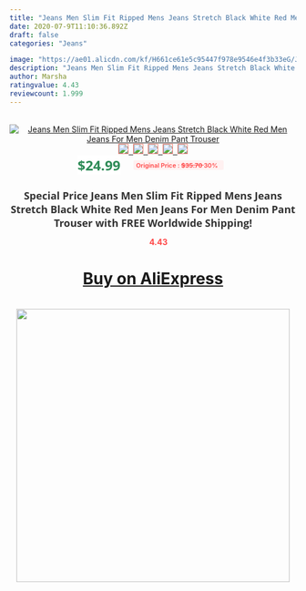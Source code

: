 ```yaml
---
title: "Jeans Men Slim Fit Ripped Mens Jeans Stretch Black White Red Men Jeans For Men Denim Pant Trouser"
date: 2020-07-9T11:10:36.892Z
draft: false
categories: "Jeans"

image: "https://ae01.alicdn.com/kf/H661ce61e5c95447f978e9546e4f3b33eG/Jeans-Men-Slim-Fit-Ripped-Mens-Jeans-Stretch-Black-White-Red-Men-Jeans-For-Men-Denim.jpg"
description: "Jeans Men Slim Fit Ripped Mens Jeans Stretch Black White Red Men Jeans For Men Denim Pant Trouser"
author: Marsha
ratingvalue: 4.43
reviewcount: 1.999
---
```

<br>
<div style="text-align: center;">
<a href="https://s.click.aliexpress.com/e/_ATJJmN" target="_blank" rel="nofollow noopener noreferrer"><img alt="Jeans Men Slim Fit Ripped Mens Jeans Stretch Black White Red Men Jeans For Men Denim Pant Trouser" class="magnifier-image" src="https://ae01.alicdn.com/kf/H661ce61e5c95447f978e9546e4f3b33eG/Jeans-Men-Slim-Fit-Ripped-Mens-Jeans-Stretch-Black-White-Red-Men-Jeans-For-Men-Denim.jpg_640x640.jpg">
<br>
<img style="border:1px solid salmon" src="https://ae01.alicdn.com/kf/H661ce61e5c95447f978e9546e4f3b33eG/Jeans-Men-Slim-Fit-Ripped-Mens-Jeans-Stretch-Black-White-Red-Men-Jeans-For-Men-Denim.jpg_120x120.jpg">&nbsp;&nbsp;<img style="border:1px solid salmon" src="https://ae01.alicdn.com/kf/Hced52d60218f4b98af1ca1e2147ca07eX/Jeans-Men-Slim-Fit-Ripped-Mens-Jeans-Stretch-Black-White-Red-Men-Jeans-For-Men-Denim.jpg_120x120.jpg">&nbsp;&nbsp;<img style="border:1px solid salmon" src="https://ae01.alicdn.com/kf/H803fdb909e2c4061befa3f191cc1b08dX/Jeans-Men-Slim-Fit-Ripped-Mens-Jeans-Stretch-Black-White-Red-Men-Jeans-For-Men-Denim.jpg_120x120.jpg">&nbsp;&nbsp;<img style="border:1px solid salmon" src="https://ae01.alicdn.com/kf/H4a8f891c19454887a3c70dd56b8a3820D/Jeans-Men-Slim-Fit-Ripped-Mens-Jeans-Stretch-Black-White-Red-Men-Jeans-For-Men-Denim.jpg_120x120.jpg">&nbsp;&nbsp;<img style="border:1px solid salmon" src="https://ae01.alicdn.com/kf/H4b74fc650f294d58a29bdd002a0d57d7e/Jeans-Men-Slim-Fit-Ripped-Mens-Jeans-Stretch-Black-White-Red-Men-Jeans-For-Men-Denim.jpg_120x120.jpg"></a></div><br0>
<div style="text-align: center;"><span style="background-color: white; border: 0px; box-sizing: border-box; color: seagreen; display: inline-block; font-family: &quot;open sans&quot; , &quot;arial&quot; , &quot;helvetica&quot; , sans-serif , &quot;heiti&quot;; font-size: 24px; font-stretch: inherit; font-weight: 700; line-height: inherit; margin: 0px 10px 0px 0px; padding: 0px; vertical-align: middle;">$24.99 </span>
<span style="background: rgb(255 , 241 , 241); border-radius: 3px; border: 0px; box-sizing: border-box; color: #ff4747; display: inline-block; font-family: inherit; font-size: 12px; font-stretch: inherit; font-style: inherit; font-variant: inherit; font-weight: 600; line-height: inherit; margin: 0px; padding: 2px 5px; transform: scale(0.9); vertical-align: middle;">Original Price : <b style="text-decoration: line-through;">$35.70 </b> 30%&nbsp;&nbsp;</span></div>
<h1 style="color: #333333; display: inline-block; font-family: &quot;open sans&quot; , &quot;arial&quot; , &quot;helvetica&quot; , sans-serif , &quot;heiti&quot;; font-size: 18px; font-stretch: inherit; font-weight: 700; text-align: center;">Special Price Jeans Men Slim Fit Ripped Mens Jeans Stretch Black White Red Men Jeans For Men Denim Pant Trouser with FREE Worldwide Shipping!</h1>
<div style="color: #ff4747; text-align: center;">
<img src="https://4.bp.blogspot.com/-M0ZcTcb-5uY/XleCXlxnR4I/AAAAAAAAAEc/OrjgMkXV1oMQFaCRZj5HQwOCBcu3w1FegCPcBGAYYCw/s1600/star.png" style="height: 15px;">&nbsp;<b>4.43</b></div>
<div class="button_cont" align="center"><a class="buynow_a" href="https://s.click.aliexpress.com/e/_ATJJmN" target="_blank" rel="nofollow noopener noreferrer"><H1>Buy on AliExpress</H1></a></div><br>
<div class="separator" style="clear: both; text-align: center;">
<img src="https://lh3.googleusercontent.com/-pTy5HemUv9M/XlePHvY0dAI/AAAAAAAAAE4/0nX5iRUoIWY8eMW9Dpxeirr157OZliDIgCLcBGAsYHQ/s1600/badge.gif" width="480">
</div>
